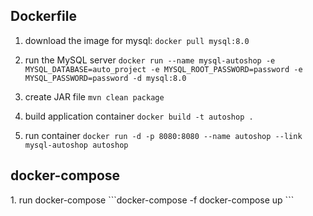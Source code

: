<h2>Dockerfile</h2>

1. download the image for mysql:
	```docker pull mysql:8.0```

2. run the MySQL server
	```docker run --name mysql-autoshop -e MYSQL_DATABASE=auto_project -e MYSQL_ROOT_PASSWORD=password -e MYSQL_PASSWORD=password -d mysql:8.0```

3. create JAR file 
	```mvn clean package```

4. build application container
	```docker build -t autoshop .```

5. run container
	```docker run -d -p 8080:8080 --name autoshop --link mysql-autoshop autoshop ```


<h2>docker-compose</h2>
1. run docker-compose
	```docker-compose -f docker-compose up ```